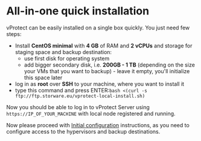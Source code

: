 # All-in-one quick installation

vProtect can be easily installed on a single box quickly. You just need few steps:

* Install **CentOS minimal** with **4 GB** of RAM and **2 vCPUs** and storage for staging space and backup destination:
  * use first disk for operating system
  * add bigger secondary disk, i.e. **200GB - 1 TB** \(depending on the size your VMs that you want to backup\) - leave it empty, you'll initialize this space later
* log in as **root** over **SSH** to your machine, where you want to install it
* type this command and press ENTER:`bash <(curl -s ftp://ftp.storware.eu/vprotect-local-install.sh)`

Now you should be able to log in to vProtect Server using `https://IP_OF_YOUR_MACHINE` with local node registered and running.

Now please proceed with [Initial configuration](../initial_config/) instructions, as you need to configure access to the hypervisors and backup destinations. 

